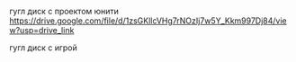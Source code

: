 гугл диск с проектом юнити https://drive.google.com/file/d/1zsGKllcVHg7rNOzIj7w5Y_Kkm997Dj84/view?usp=drive_link

гугл диск с игрой
